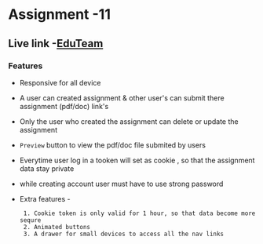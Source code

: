 # Assignment -11
## Live link -[EduTeam](https://assignment-11-a9fb7.web.app)

### Features

- Responsive for all device
- A user can created assignment & other user's can submit there assignment (pdf/doc) link's
- Only the user who created the assignment can delete or update the assignment
- `Preview` button to view the pdf/doc file submited by users
- Everytime user log in a tooken will set as cookie , so that the assignment data stay private
- while creating account user must have to use strong password
- Extra features -
    
       1. Cookie token is only valid for 1 hour, so that data become more sequre
       2. Animated buttons
       3. A drawer for small devices to access all the nav links
## 
    